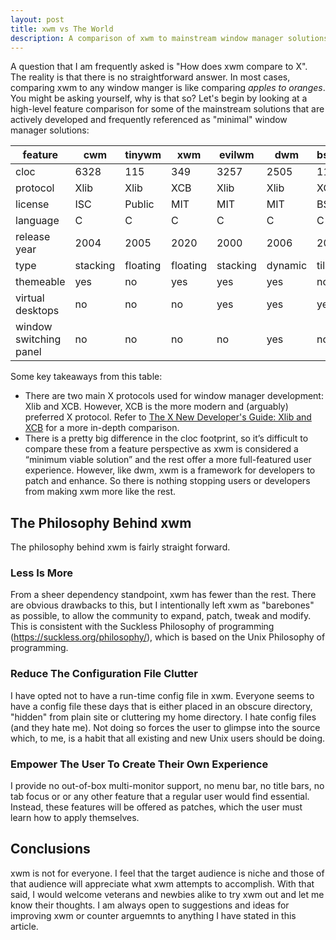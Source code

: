 ```yaml
---
layout: post
title: xwm vs The World
description: A comparison of xwm to mainstream window manager solutions.
---
```


A question that I am frequently asked is "How does xwm compare to X". The
reality is that there is no straightforward answer. In most cases, comparing xwm
to any window manger is like comparing *apples to oranges*. You might be asking
yourself, why is that so? Let's begin by looking at a high-level feature 
comparison for some of the mainstream solutions that are actively developed and
frequently referenced as "minimal" window manager solutions:

|feature               |cwm     |tinywm  |xwm     |evilwm  |dwm     |bspwm   |
|----------------------|--------|--------|--------|--------|--------|--------|
|cloc                  |6328    |115     |349     |3257    |2505    |11909   |
|protocol              |Xlib    |Xlib    |XCB     |Xlib    |Xlib    |XCB     |
|license               |ISC     |Public  |MIT     |MIT     |MIT     |BSD     |
|language              |C       |C       |C       |C       |C       |C       |
|release year          |2004    |2005    |2020    |2000    |2006    |2013    |
|type                  |stacking|floating|floating|stacking|dynamic |tiling  |
|themeable             |yes     |no      |yes     |yes     |yes     |no      |
|virtual desktops      |no      |no      |no      |yes     |yes     |yes     |
|window switching panel|no      |no      |no      |no      |yes     |no      |

Some key takeaways from this table:

*   There are two main X protocols used for window manager development: Xlib
    and XCB. However, XCB is the more modern and (arguably) preferred X protocol.
	Refer to [The X New Developer's Guide: Xlib and 
	XCB](https://www.x.org/wiki/guide/xlib-and-xcb/) for a more in-depth 
	comparison.
*   There is a pretty big difference in the cloc footprint, so it’s difficult to
    compare these from a feature perspective as xwm is considered a “minimum
    viable solution” and the rest offer a more full-featured user experience.
	However, like dwm, xwm is a framework for developers to patch and enhance.
	So there is nothing stopping users or developers from making xwm more like
	the rest.

## The Philosophy Behind xwm

The philosophy behind xwm is fairly straight forward.

### Less Is More

From a sheer dependency standpoint, xwm has fewer than the rest. There are
obvious drawbacks to this, but I intentionally left xwm as "barebones" as
possible, to allow the community to expand, patch, tweak and modify. This is
consistent with the Suckless Philosophy of programming
(https://suckless.org/philosophy/), which is based on the Unix Philosophy of
programming.

### Reduce The Configuration File Clutter

I have opted not to have a run-time config file in xwm. Everyone seems to
have a config file these days that is either placed in an obscure directory,
"hidden" from plain site or cluttering my home directory. I hate config files
(and they hate me). Not doing so forces the user to glimpse into the source
which, to me, is a habit that all existing and new Unix users should be doing.

### Empower The User To Create Their Own Experience

I provide no out-of-box multi-monitor support, no menu bar, no title bars, no tab
focus or or any other feature that a regular user would find essential. Instead, 
these features will be offered as patches, which the user must learn how to apply
themselves.

## Conclusions

xwm is not for everyone. I feel that the target audience is niche and those of
that audience will appreciate what xwm attempts to accomplish. With that said, I would welcome veterans and newbies alike to try xwm out and let me know their thoughts. I am always open to suggestions and ideas for improving xwm or counter arguemnts to anything I have stated in this article. 

